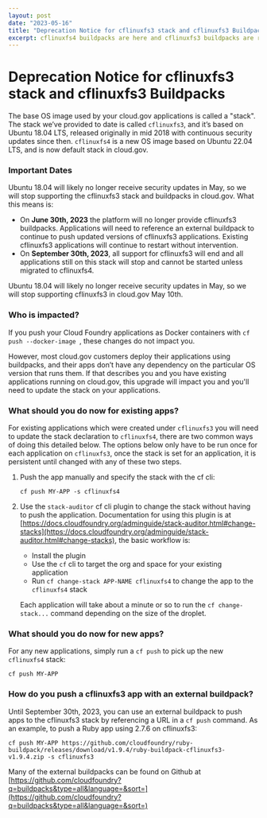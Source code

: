 ```yaml
---
layout: post
date: "2023-05-16"
title: "Deprecation Notice for cflinuxfs3 stack and cflinuxfs3 Buildpacks" 
excerpt: cflinuxfs4 buildpacks are here and cflinuxfs3 buildpacks are retiring, upgrade your apps now!
---
```




# Deprecation Notice for cflinuxfs3 stack and cflinuxfs3 Buildpacks


The base OS image used by your cloud.gov applications is called a "stack". The stack we’ve provided to date is called `cflinuxfs3`, and it’s based on Ubuntu 18.04 LTS, released originally in mid 2018 with continuous security updates since then. `cflinuxfs4` is a new OS image based on Ubuntu 22.04 LTS, and is now default stack in cloud.gov. 

### Important Dates
Ubuntu 18.04 will likely no longer receive security updates in May, so we will stop supporting the cflinuxfs3 stack and buildpacks in cloud.gov.  What this means is: 

 - On **June 30th, 2023** the platform will no longer provide cflinuxfs3 buildpacks. Applications will need to reference an external buildpack to continue to push updated versions of cflinuxfs3 applications.  Existing cflinuxfs3 applications will continue to restart without intervention.
 - On **September 30th, 2023**, all support for cflinuxfs3 will end and all applications still on this stack will stop and cannot be started unless migrated to cflinuxfs4.


Ubuntu 18.04 will likely no longer receive security updates in May, so we will stop supporting cflinuxfs3 in cloud.gov May 10th.

### Who is impacted?

If you push your Cloud Foundry applications as Docker containers with `cf push --docker-image `, these changes do not impact you.

However, most cloud.gov customers deploy their applications using buildpacks, and their apps don’t have any dependency on the particular OS version that runs them. If that describes you and you have existing applications running on cloud.gov, this upgrade will impact you and you'll need to update the stack on your applications.


### What should you do now for existing apps?


For existing applications which were created under `cflinuxfs3` you will need to update the stack declaration to `cflinuxfs4`, there are two common ways of doing this detailed below.  The options below only have to be run once for each application on `cflinuxfs3`, once the stack is set for an application, it is persistent until changed with any of these two steps. 

1. Push the app manually and specify the stack with the cf cli:

   ```
   cf push MY-APP -s cflinuxfs4
   ```

2. Use the `stack-auditor` cf cli plugin to change the stack without having to push the application.  Documentation for using this plugin is at [https://docs.cloudfoundry.org/adminguide/stack-auditor.html#change-stacks](https://docs.cloudfoundry.org/adminguide/stack-auditor.html#change-stacks), the basic workflow is:

   - Install the plugin
   - Use the `cf` cli to target the org and space for your existing application
   - Run `cf change-stack APP-NAME cflinuxfs4` to change the app to the `cflinuxfs4` stack

   Each application will take about a minute or so to run the `cf change-stack...` command depending on the size of the droplet.  


### What should you do now for new apps?

For any new applications, simply run a `cf push` to pick up the new `cflinuxfs4` stack:

```
cf push MY-APP
```

### How do you push a cflinuxfs3 app with an external buildpack?

Until September 30th, 2023, you can use an external buildpack to push apps to the cflinuxfs3 stack by referencing a URL in a `cf push` command.  As an example, to push a Ruby app using 2.7.6 on cflinuxfs3:

```
cf push MY-APP https://github.com/cloudfoundry/ruby-buildpack/releases/download/v1.9.4/ruby-buildpack-cflinuxfs3-v1.9.4.zip -s cflinuxfs3
```

Many of the external buildpacks can be found on Github at [https://github.com/cloudfoundry?q=buildpacks&type=all&language=&sort=](https://github.com/cloudfoundry?q=buildpacks&type=all&language=&sort=)


